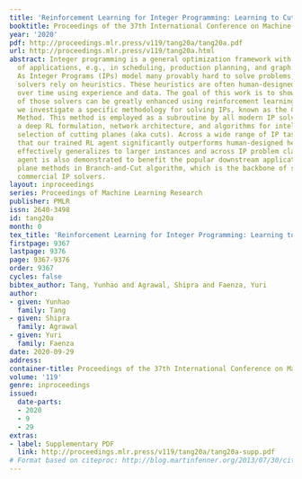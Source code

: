 ```yaml
---
title: 'Reinforcement Learning for Integer Programming: Learning to Cut'
booktitle: Proceedings of the 37th International Conference on Machine Learning
year: '2020'
pdf: http://proceedings.mlr.press/v119/tang20a/tang20a.pdf
url: http://proceedings.mlr.press/v119/tang20a.html
abstract: Integer programming is a general optimization framework with a wide variety
  of applications, e.g., in scheduling, production planning, and graph optimization.
  As Integer Programs (IPs) model many provably hard to solve problems, modern IP
  solvers rely on heuristics. These heuristics are often human-designed, and tuned
  over time using experience and data. The goal of this work is to show that the performance
  of those solvers can be greatly enhanced using reinforcement learning (RL). In particular,
  we investigate a specific methodology for solving IPs, known as the Cutting Plane
  Method. This method is employed as a subroutine by all modern IP solvers. We present
  a deep RL formulation, network architecture, and algorithms for intelligent adaptive
  selection of cutting planes (aka cuts). Across a wide range of IP tasks, we show
  that our trained RL agent significantly outperforms human-designed heuristics, and
  effectively generalizes to larger instances and across IP problem classes. The trained
  agent is also demonstrated to benefit the popular downstream application of cutting
  plane methods in Branch-and-Cut algorithm, which is the backbone of state-of-the-art
  commercial IP solvers.
layout: inproceedings
series: Proceedings of Machine Learning Research
publisher: PMLR
issn: 2640-3498
id: tang20a
month: 0
tex_title: 'Reinforcement Learning for Integer Programming: Learning to Cut'
firstpage: 9367
lastpage: 9376
page: 9367-9376
order: 9367
cycles: false
bibtex_author: Tang, Yunhao and Agrawal, Shipra and Faenza, Yuri
author:
- given: Yunhao
  family: Tang
- given: Shipra
  family: Agrawal
- given: Yuri
  family: Faenza
date: 2020-09-29
address: 
container-title: Proceedings of the 37th International Conference on Machine Learning
volume: '119'
genre: inproceedings
issued:
  date-parts:
  - 2020
  - 9
  - 29
extras:
- label: Supplementary PDF
  link: http://proceedings.mlr.press/v119/tang20a/tang20a-supp.pdf
# Format based on citeproc: http://blog.martinfenner.org/2013/07/30/citeproc-yaml-for-bibliographies/
---
```

